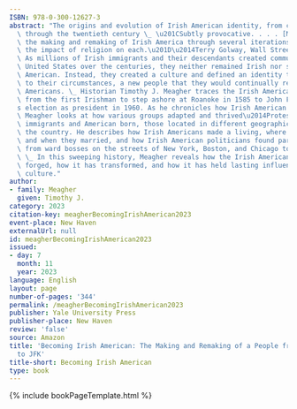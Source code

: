 ```yaml
---
ISBN: 978-0-300-12627-3
abstract: "The origins and evolution of Irish American identity, from colonial times\
  \ through the twentieth century \_ \u201CSubtly provocative. . . . [Meagher] traces\
  \ the making and remaking of Irish America through several iterations and shows\
  \ the impact of religion on each.\u201D\u2014Terry Golway, Wall Street Journal \_\
  \ As millions of Irish immigrants and their descendants created community in the\
  \ United States over the centuries, they neither remained Irish nor simply became\
  \ American. Instead, they created a culture and defined an identity that was unique\
  \ to their circumstances, a new people that they would continually reinvent: Irish\
  \ Americans. \_ Historian Timothy J. Meagher traces the Irish American experience\
  \ from the first Irishman to step ashore at Roanoke in 1585 to John F. Kennedy\u2019\
  s election as president in 1960. As he chronicles how Irish American culture evolved,\
  \ Meagher looks at how various groups adapted and thrived\u2014Protestants and Catholics,\
  \ immigrants and American born, those located in different geographic corners of\
  \ the country. He describes how Irish Americans made a living, where they worshiped,\
  \ and when they married, and how Irish American politicians found particular success,\
  \ from ward bosses on the streets of New York, Boston, and Chicago to the presidency.\
  \ \_ In this sweeping history, Meagher reveals how the Irish American identity was\
  \ forged, how it has transformed, and how it has held lasting influence on American\
  \ culture."
author:
- family: Meagher
  given: Timothy J.
category: 2023
citation-key: meagherBecomingIrishAmerican2023
event-place: New Haven
externalUrl: null
id: meagherBecomingIrishAmerican2023
issued:
- day: 7
  month: 11
  year: 2023
language: English
layout: page
number-of-pages: '344'
permalink: /meagherBecomingIrishAmerican2023
publisher: Yale University Press
publisher-place: New Haven
review: 'false'
source: Amazon
title: 'Becoming Irish American: The Making and Remaking of a People from Roanoke
  to JFK'
title-short: Becoming Irish American
type: book
---
```

{% include bookPageTemplate.html %}